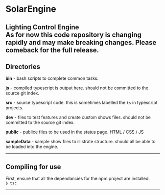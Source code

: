 # SolarEngine
Lighting Control Engine  
As for now this code repository is changing rapidly and may make breaking changes.
Please comeback for the full release.
---

## Directories
__bin__ -
bash scripts to complete common tasks.  

__js__ -
compiled typescript is output here. 
should not be committed to the source git index.  

__src__ -
source typescript code.
this is sometimes labelled the `ts` in typescript projects.  

__dev__ -
files to test features and create custom shows files.
should not be committed to the source git index.

__public__ -
publice files to be used in the status page.
HTML / CSS / JS  

__sampleData__ -
sample show files to illistrate structure.
should all be able to be loaded into the engine.  

---

## Compiling for use
First, ensure that all the dependancies for the npm project are installed.  
` $ tsc `

---